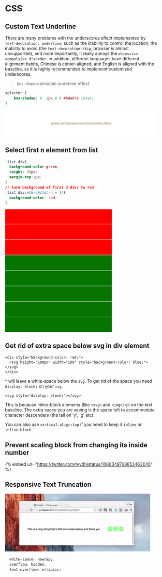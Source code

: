 # CSS

## Custom Text Underline

There are many problems with the underscores effect implemented by `text-decoration: underline`, such as the inability to control the location, the inability to avoid \(the `text-decoration-skip`, browser is almost unsupported\), and more importantly, it really annoys the `obsessive-compulsive disorder`. In addition, different languages ​​have different alignment habits, Chinese is center-aligned, and English is aligned with the baseline, so it is highly recommended to implement customized underscores.

> `box-shadow` simulate underline effect

```css
selector {
    box-shadow: 0 -1px 0 0 #b4a078 inset;
}
```

![](../.gitbook/assets/image.png)

## Select first n element from list

```css
.list div{
  background-color:green;
  height: 50px;
  margin-top:1px;
}
// turn background of first 3 divs to red
.list div:nth-child(-n + 3){
  background-color: red;
}
```

![](../.gitbook/assets/screen-shot-2019-09-29-at-11.16.58-am.png)

## Get rid of extra space below svg in div element

```markup
<div style="background-color: red;">
  <svg height="100px" width="100" style="background-color: blue;"></svg>
</div>
```

^ will leave a white-space below the `svg`. To get rid of the space you need `display: block;` on your `svg`.

```markup
<svg style="display: block;"></svg>
```

This is because inline-block elements \(like `<svg>` and `<img>`\) sit on the text baseline. The extra space you are seeing is the space left to accommodate character descenders \(the tail on 'y', 'g' etc\).

You can also use `vertical-align:top` if you need to keep it `inline` or `inline-block`

## Prevent scaling block from changing its inside number

{% embed url="https://twitter.com/tyvdh/status/1086349768853463040" %}

## Responsive Text Truncation

![](../.gitbook/assets/truncate-responsive.gif)

```css
  white-space: nowrap;
  overflow: hidden;
  text-overflow: ellipsis;
```

